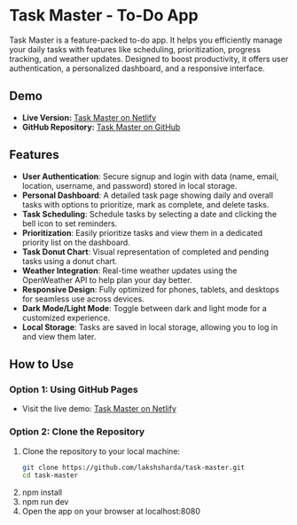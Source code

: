 # Task Master - To-Do App

Task Master is a feature-packed to-do app. It helps you efficiently manage your daily tasks with features like scheduling, prioritization, progress tracking, and weather updates. Designed to boost productivity, it offers user authentication, a personalized dashboard, and a responsive interface.

## Demo
- **Live Version:** [Task Master on Netlify](https://taskmastersh.netlify.app/)
- **GitHub Repository:** [Task Master on GitHub](https://github.com/lakshsharda/task-master)

## Features
- **User Authentication**: Secure signup and login with data (name, email, location, username, and password) stored in local storage.
- **Personal Dashboard**: A detailed task page showing daily and overall tasks with options to prioritize, mark as complete, and delete tasks.
- **Task Scheduling**: Schedule tasks by selecting a date and clicking the bell icon to set reminders.
- **Prioritization**: Easily prioritize tasks and view them in a dedicated priority list on the dashboard.
- **Task Donut Chart**: Visual representation of completed and pending tasks using a donut chart.
- **Weather Integration**: Real-time weather updates using the OpenWeather API to help plan your day better.
- **Responsive Design**: Fully optimized for phones, tablets, and desktops for seamless use across devices.
- **Dark Mode/Light Mode**: Toggle between dark and light mode for a customized experience.
- **Local Storage**: Tasks are saved in local storage, allowing you to log in and view them later.


## How to Use
### Option 1: Using GitHub Pages
- Visit the live demo: [Task Master on Netlify](https://taskmastersh.netlify.app/)

### Option 2: Clone the Repository
1. Clone the repository to your local machine:
   ```bash
   git clone https://github.com/lakshsharda/task-master.git
   cd task-master
2. npm install
3. npm run dev
4. Open the app on your browser at localhost:8080
